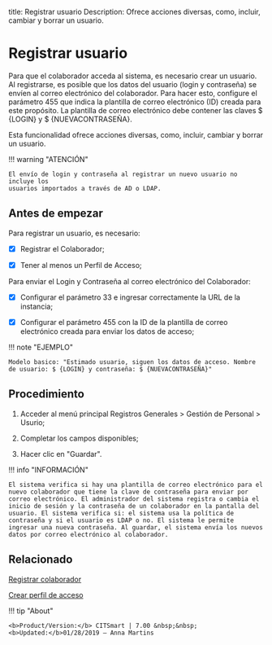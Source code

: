 title: Registrar usuario
Description: Ofrece acciones diversas, como, incluir, cambiar y borrar un usuario.
# Registrar usuario

Para que el colaborador acceda al sistema, es necesario crear un usuario. Al registrarse, es posible que los datos del usuario (login y contraseña) se envíen al correo electrónico del colaborador. Para hacer esto, configure el parámetro 455 que indica la plantilla de correo electrónico (ID) creada para este propósito. La plantilla de correo electrónico debe contener las claves $ {LOGIN} y $ {NUEVACONTRASEÑA}.

Esta funcionalidad ofrece acciones diversas, como, incluir, cambiar y borrar un
usuario.

!!! warning "ATENCIÓN"

    El envío de login y contraseña al registrar un nuevo usuario no incluye los 
    usuarios importados a través de AD o LDAP.

## Antes de empezar

Para registrar un usuario, es necesario:

- [X] Registrar el Colaborador;

- [X] Tener al menos un Perfil de Acceso;

Para enviar el Login y Contraseña al correo electrónico del Colaborador:

- [X] Configurar el parámetro 33 e ingresar correctamente la URL de la instancia;

- [X] Configurar el parámetro 455 con la ID de la plantilla de correo electrónico creada para enviar los datos de acceso;

!!! note "EJEMPLO"
    
    Modelo basico: "Estimado usuario, siguen los datos de acceso. Nombre de usuario: $ {LOGIN} y contraseña: $ {NUEVACONTRASEÑA}"

## Procedimiento

1.  Acceder al menú principal Registros Generales \> Gestión de Personal \> Usurio;

2.  Completar los campos disponibles;

3.  Hacer clic en "Guardar".

!!! info "INFORMACIÓN"
    
    El sistema verifica si hay una plantilla de correo electrónico para el nuevo colaborador que tiene la clave de contraseña para enviar por correo electrónico. El administrador del sistema registra o cambia el inicio de sesión y la contraseña de un colaborador en la pantalla del usuario. El sistema verifica si: el sistema usa la política de contraseña y si el usuario es LDAP o no. El sistema le permite ingresar una nueva contraseña. Al guardar, el sistema envía los nuevos datos por correo electrónico al colaborador.
    
Relacionado
-----------

[Registrar colaborador](/es-es/citsmart-7/initial-settings/access-settings/user/register-employee.html)

[Crear perfil de acceso](/es-es/citsmart-7/initial-settings/access-settings/profile/create-profile-access.html)

!!! tip "About"

    <b>Product/Version:</b> CITSmart | 7.00 &nbsp;&nbsp;
    <b>Updated:</b>01/28/2019 – Anna Martins

